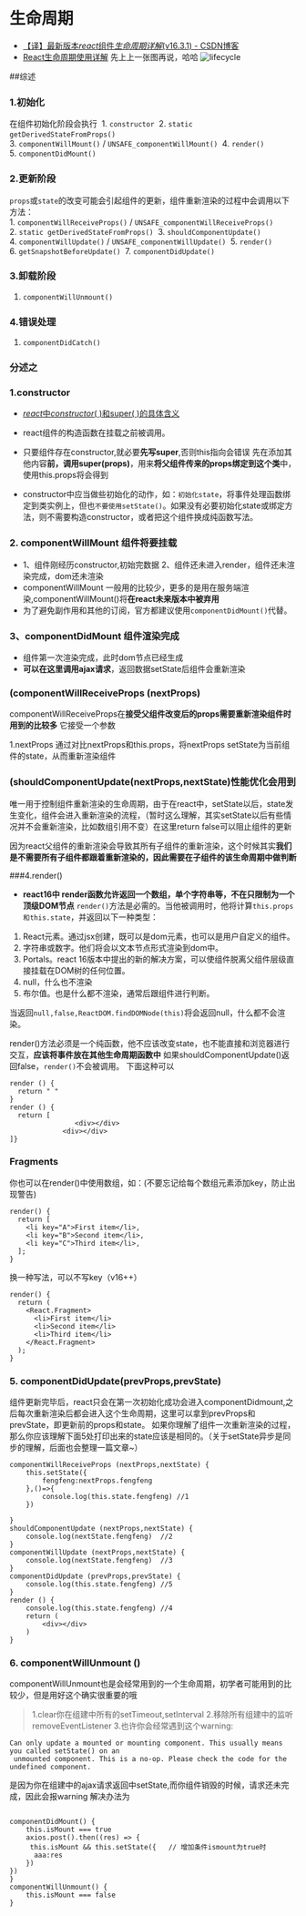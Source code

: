 # 生命周期

* [【译】最新版本*react*组件*生命周期详解*(v16.3.1) - CSDN博客](https://www.baidu.com/link?url=9uiCz-_PFUwo6OozbfAt0w9RBP86dk8aWYw3FJzF2bcL0LHT8CCRDcyYqvSOpVEaI0CF16Kcm8rJo950T4Mohp6ihI6qD8yy4hDjtSixYG7&wd=&eqid=f9b48b9f0000bd67000000045b5f2a85)
* [React生命周期使用详解](https://blog.csdn.net/bangbDIV/article/details/80771213)
先上上一张图再说，哈哈
![lifecycle](https://upload-images.jianshu.io/upload_images/4340772-bfccb50d01e0f44e.png?imageMogr2/auto-orient/strip%7CimageView2/2/w/1240)

##综述
### 1.初始化

在组件初始化阶段会执行 
1. `constructor` 
2. `static getDerivedStateFromProps()` 
3. `componentWillMount()` / `UNSAFE_componentWillMount()` 
4. `render()` 
5. `componentDidMount()`

### 2.更新阶段

`props`或`state`的改变可能会引起组件的更新，组件重新渲染的过程中会调用以下方法： 
1. `componentWillReceiveProps()` / `UNSAFE_componentWillReceiveProps()` 
2. `static getDerivedStateFromProps()` 
3. `shouldComponentUpdate()` 
4. `componentWillUpdate()` / `UNSAFE_componentWillUpdate()` 
5. `render()` 
6. `getSnapshotBeforeUpdate()` 
7. `componentDidUpdate()`

### 3.卸载阶段

1.  `componentWillUnmount()`

### 4.错误处理

1.  `componentDidCatch()`


### 分述之

### 1.constructor

* [*react*中*constructor*( )和super( )的具体含义](https://www.baidu.com/link?url=GJW2N1C1l_u_vRefgZqyieFebV9NxYGyr9Kb7nS2zTRcf6QGM8kQ4C2432r_h61bF5k5zqCYxmKdQlm0HTg_V93cDnxg_je1tYHRphWcWAu&wd=&eqid=c8cf29c5000284b0000000045b5fffb4)

* react组件的构造函数在挂载之前被调用。
* 只要组件存在constructor,就必要**先写super**,否则this指向会错误
先在添加其他内容**前，调用super(props)**，用来**将父组件传来的props绑定到这个类**中，使用this.props将会得到
* constructor中应当做些初始化的动作，如：`初始化state`，将事件处理函数绑定到类实例上，但也`不要使用setState()`。如果没有必要初始化state或绑定方法，则不需要构造constructor，或者把这个组件换成纯函数写法。

### 2. componentWillMount 组件将要挂载
* 1、组件刚经历constructor,初始完数据
2、组件还未进入render，组件还未渲染完成，dom还未渲染
* componentWillMount 一般用的比较少，更多的是用在服务端渲染,componentWillMount()将**在react未来版本中被弃用**
* 为了避免副作用和其他的订阅，官方都建议使用`componentDidMount()`代替。

### 3、componentDidMount 组件渲染完成
* 组件第一次渲染完成，此时dom节点已经生成
* **可以在这里调用ajax请求**，返回数据setState后组件会重新渲染

### (componentWillReceiveProps (nextProps)
componentWillReceiveProps在**接受父组件改变后的props需要重新渲染组件时用到的比较多**
它接受一个参数

1.nextProps
通过对比nextProps和this.props，将nextProps setState为当前组件的state，从而重新渲染组件

###  (shouldComponentUpdate(nextProps,nextState)性能优化会用到
唯一用于控制组件重新渲染的生命周期，由于在react中，setState以后，state发生变化，组件会进入重新渲染的流程，（暂时这么理解，其实setState以后有些情况并不会重新渲染，比如数组引用不变）在这里return false可以阻止组件的更新

因为react父组件的重新渲染会导致其所有子组件的重新渲染，这个时候其实**我们是不需要所有子组件都跟着重新渲染的，因此需要在子组件的该生命周期中做判断**


###4.render()
* **react16中 render函数允许返回一个数组，单个字符串等，不在只限制为一个顶级DOM节点**
`render()`方法是必需的。当他被调用时，他将计算`this.props和this.state`，并返回以下一种类型： 
1. React元素。通过jsx创建，既可以是dom元素，也可以是用户自定义的组件。 
2. 字符串或数字。他们将会以文本节点形式渲染到dom中。 
3. Portals。react 16版本中提出的新的解决方案，可以使组件脱离父组件层级直接挂载在DOM树的任何位置。 
4. null，什么也不渲染 
5. 布尔值。也是什么都不渲染，通常后跟组件进行判断。

当返回`null,false,ReactDOM.findDOMNode(this)`将会返回null，什么都不会渲染。

render()方法必须是一个纯函数，他不应该改变state，也不能直接和浏览器进行交互，**应该将事件放在其他生命周期函数中**
如果shouldComponentUpdate()返回false，`render()`不会被调用。
下面这种可以
```
render () {
  return " "
}
render () {
  return [
                <div></div>
             <div></div>
]}
```

### Fragments

你也可以在render()中使用数组，如：(不要忘记给每个数组元素添加key，防止出现警告)
```
render() {
  return [
    <li key="A">First item</li>,
    <li key="B">Second item</li>,
    <li key="C">Third item</li>,
  ];
}
```
换一种写法，可以不写key（v16++）
```
render() {
  return (
    <React.Fragment>
      <li>First item</li>
      <li>Second item</li>
      <li>Third item</li>
    </React.Fragment>
  );
}
```

### 5. componentDidUpdate(prevProps,prevState)

组件更新完毕后，react只会在第一次初始化成功会进入componentDidmount,之后每次重新渲染后都会进入这个生命周期，这里可以拿到prevProps和prevState，即更新前的props和state。
如果你理解了组件一次重新渲染的过程，那么你应该理解下面5处打印出来的state应该是相同的。（关于setState异步是同步的理解，后面也会整理一篇文章~）

```
componentWillReceiveProps (nextProps,nextState) {
    this.setState({
        fengfeng:nextProps.fengfeng
    },()=>{
        console.log(this.state.fengfeng) //1
    })
    
}
shouldComponentUpdate (nextProps,nextState) {
    console.log(nextState.fengfeng)  //2
}
componentWillUpdate (nextProps,nextState) {
    console.log(nextState.fengfeng)  //3
}
componentDidUpdate (prevProps,prevState) {
    console.log(this.state.fengfeng) //5
}
render () {
    console.log(this.state.fengfeng) //4
    return (
        <div></div>
    )
}

```

### 6. componentWillUnmount ()

componentWillUnmount也是会经常用到的一个生命周期，初学者可能用到的比较少，但是用好这个确实很重要的哦

> 1.clear你在组建中所有的setTimeout,setInterval
> 2.移除所有组建中的监听 removeEventListener
> 3.也许你会经常遇到这个warning:

```
Can only update a mounted or mounting component. This usually means you called setState() on an       
 unmounted component. This is a no-op. Please check the code for the undefined component.
```

是因为你在组建中的ajax请求返回中setState,而你组件销毁的时候，请求还未完成，因此会报warning
解决办法为

```

componentDidMount() {
    this.isMount === true
    axios.post().then((res) => {
     this.isMount && this.setState({   // 增加条件ismount为true时
      aaa:res
    })
})
}
componentWillUnmount() {
    this.isMount === false
}

```

